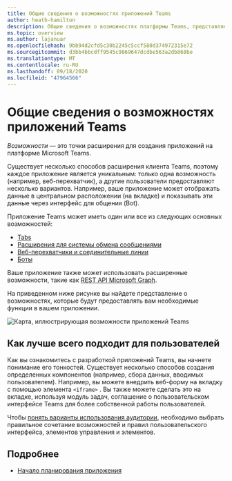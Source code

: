 ```yaml
---
title: Общие сведения о возможностях приложений Teams
author: heath-hamilton
description: Общие сведения о возможностях платформы Teams, представляющих собой точки расширения для создания приложений Teams.
ms.topic: overview
ms.author: lajanuar
ms.openlocfilehash: 9bb94d2cfd5c30b2245c5ccf580d374972315e72
ms.sourcegitcommit: d3bb4bbcdff9545c9869647dcdbe563a2db868be
ms.translationtype: MT
ms.contentlocale: ru-RU
ms.lasthandoff: 09/18/2020
ms.locfileid: "47964566"
---
```

# <a name="understanding-teams-app-capabilities"></a>Общие сведения о возможностях приложений Teams

*Возможности* — это точки расширения для создания приложений на платформе Microsoft Teams.

Существует несколько способов расширения клиента Teams, поэтому каждое приложение является уникальным: только одна возможность (например, веб-перехватчик), а другие пользователи предоставляют несколько вариантов. Например, ваше приложение может отображать данные в центральном расположении (на вкладке) и показывать эти данные через интерфейс для общения (Bot).

Приложение Teams может иметь один или все из следующих основных возможностей:

* [Tabs](../tabs/what-are-tabs.md)
* [Расширения для системы обмена сообщениями](../messaging-extensions/what-are-messaging-extensions.md)
* [Веб-перехватчики и соединительные линии](../webhooks-and-connectors/what-are-webhooks-and-connectors.md)
* [Боты](../bots/what-are-bots.md)

Ваше приложение также может использовать расширенные возможности, такие как [REST API Microsoft Graph](../graph-api/rsc/resource-specific-consent.md).

На приведенном ниже рисунке вы найдете представление о возможностях, которые будут предоставлять вам необходимые функции в вашем приложении.

![Карта, иллюстрирующая возможности приложений Teams](doc-links/images/capabilities-overview.png)

## <a name="doing-whats-best-for-your-users"></a>Как лучше всего подходит для пользователей

Как вы ознакомитесь с разработкой приложений Teams, вы начнете понимание его тонкостей. Существует несколько способов создания определенных компонентов (например, сбора данных, вводимых пользователем). Например, вы можете внедрить веб-форму на вкладку с помощью элемента `<iframe>` . Вы также можете сделать это на вкладке, используя модуль задач, соглашение о пользовательском интерфейсе Teams для более собственной работы пользователей.

Чтобы [понять варианты использования аудитории](../concepts/design/understand-use-cases.md), необходимо выбрать правильное сочетание возможностей и правил пользовательского интерфейса, элементов управления и элементов.

## <a name="learn-more"></a>Подробнее

* [Начало планирования приложения](../concepts/extensibility-points.md)
